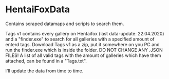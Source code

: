# HentaiFoxData
Contains scraped datamaps and scripts to search them.

Tags v1 contains every gallery on Hentaifox (last data-update: 22.04.2020) and a "finder.exe" to search for all galleries with a specified amount of enterd tags.
Download Tags v1 as a zip, put it somewhere on you PC and run the finder.exe which is inside the folder. DO NOT CHANGE ANY .JSON FILES!
A list of all valid tags with the amount of galleries which have them attached, can be found in a "Tags.txt".

I'll update the data from time to time.
